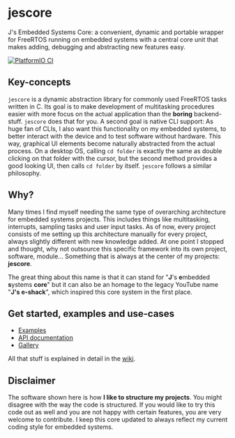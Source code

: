 # jescore
J's Embedded Systems Core: a convenient, dynamic and portable wrapper for FreeRTOS running on embedded systems with a central core unit that makes adding, debugging and abstracting new features easy.

[![PlatformIO CI](https://github.com/jake-is-ESD-protected/jescore/actions/workflows/workflow.yml/badge.svg?branch=main)](https://github.com/jake-is-ESD-protected/jescore/actions/workflows/workflow.yml)

## Key-concepts
`jescore` is a dynamic abstraction library for commonly used FreeRTOS tasks written in C. Its goal is to make development of multitasking procedures easier with more focus on the actual application than the **boring** backend-stuff. `jescore` does that for you. A second goal is native CLI support: As huge fan of CLIs, I also want this functionality on my embedded systems, to better interact with the device and to test software without hardware. This way, graphical UI elements become naturally abstracted from the actual process. On a desktop OS, calling `cd folder` is exactly the same as double clicking on that folder with the cursor, but the second method provides a good looking UI, then calls `cd folder` by itself. `jescore` follows a similar philosophy.

## Why?
Many times I find myself needing the same type of overarching architecture for embedded systems projects. This includes things like multitasking, interrupts, sampling tasks and user input tasks. As of now, every project consists of me setting up this architecture manually for every project, always slightly different with new knowledge added. At one point I stopped and thought, why not outsource this specific framework into its own project, software, module... Something that is always at the center of my projects: **jescore**.

The great thing about this name is that it can stand for "**J**'s **e**mbedded **s**ystems **core**" but it can also be an homage to the legacy YouTube name "**J's e-shack**", which inspired this core system in the first place.

## Get started, examples and use-cases

- [Examples](https://github.com/jake-is-ESD-protected/jescore/wiki/Examples)
- [API documentation](https://github.com/jake-is-ESD-protected/jescore/wiki/API-Documentation)
- [Gallery](https://github.com/jake-is-ESD-protected/jescore/wiki#check-the-stats-of-your-program)

All that stuff is explained in detail in the [wiki](https://github.com/jake-is-ESD-protected/jescore/wiki).

## Disclaimer
The software shown here is how **I like to structure my projects**. You might disagree with the way the code is structured. If you would like to try this code out as well and you are not happy with certain features, you are very welcome to contribute. I keep this core updated to always reflect my current coding style for embedded systems.
